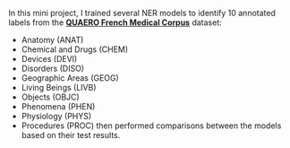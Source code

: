 In this mini project, I trained several NER models to identify 10 annotated labels from the [**QUAERO French Medical Corpus**](https://quaerofrenchmed.limsi.fr/) dataset: 
- Anatomy (ANAT)
- Chemical and Drugs (CHEM)
- Devices (DEVI)
- Disorders (DISO)
- Geographic Areas (GEOG)
- Living Beings (LIVB)
- Objects (OBJC)
- Phenomena (PHEN)
- Physiology (PHYS)
- Procedures (PROC)
then performed comparisons between the models based on their test results. 
